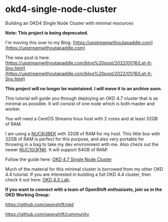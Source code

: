 # okd4-single-node-cluster
Building an OKD4 SIngle Node Cluster with minimal resources

__Note: This project is being deprecated.__   

I'm moving this over to my Blog: [https://upstreamwithoutapaddle.com](https://upstreamwithoutapaddle.com)

The new post is here: [https://upstreamwithoutapaddle.com/blog%20post/2022/01/16/Let-It-Sno.html](https://upstreamwithoutapaddle.com/blog%20post/2022/01/16/Let-It-Sno.html)


__This project will no longer be maintained.  I will move it to an archive soon.__

This tutorial will guide you through deploying an OKD 4.7 cluster that is as minimal as possible.  It will consist of one node which is both master and worker.

You will need a CentOS Streams linux host with 2 cores and at least 32GB of RAM.

I am using a [NUC8i3BEK](https://ark.intel.com/content/www/us/en/ark/products/126149/intel-nuc-kit-nuc8i3bek.html) with 32GB of RAM for my host. This little box with 32GB of RAM is perfect for this purpose, and also very portable for throwing in a bag to take my dev environment with me.  Also check out the newer [NUC10i3FNK](https://ark.intel.com/content/www/us/en/ark/products/195503/intel-nuc-10-performance-kit-nuc10i3fnk.html).  It will support 64GB of RAM!

Follow the guide here: [OKD 4.7 Single Node Cluster](https://cgruver.github.io/okd4-single-node-cluster/)

Much of the material for this minimal cluster is borrowed from my other OKD 4.4 tutorial.  If you are interested in building a full OKD 4.4 cluster, then check it out here: [OKD 4.X Lab](https://cgruver.github.io/okd4-upi-lab-setup/).

__If you want to connect with a team of OpenShift enthusiasts, join us in the OKD Working Group:__

https://github.com/openshift/okd

https://github.com/openshift/community

